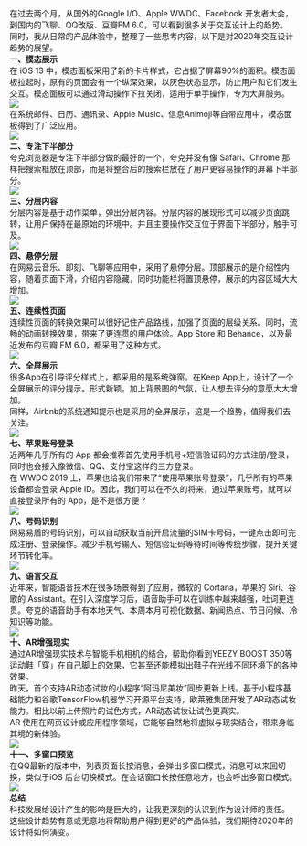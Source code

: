 在过去两个月，从国外的Google I/O、Apple WWDC、Facebook 开发者大会，到国内的飞聊、QQ改版、豆瓣FM 6.0，可以看到很多关于交互设计上的趋势。        
同时，我从日常的产品体验中，整理了一些思考内容，以下是对2020年交互设计趋势的展望。        
**一、模态展示**        
在 iOS 13 中，模态面板采用了新的卡片样式，它占据了屏幕90%的面积。模态面板拉起时，原有的页面会有一个纵深效果，以灰色状态显示，防止用户和它们发生交互。模态面板可以通过滑动操作下拉关闭，适用于单手操作，专为大屏服务。        
![](developer-images/design_pm_01.gif)        
在系统邮件、日历、通讯录、Apple Music、信息Animoji等自带应用中，模态面板得到了广泛应用。        
![](developer-images/design_pm_02.gif)        
**二、专注下半部分**        
夸克浏览器是专注下半部分做的最好的一个，夸克并没有像 Safari、Chrome 那样把搜索框放在顶部，而是将整合后的搜索栏放在了用户更容易操作的屏幕下半部分。        
![](developer-images/design_pm_03.gif)        
**三、分层内容**        
分层内容是基于动作菜单，弹出分层内容。分层内容的展现形式可以减少页面跳转，让用户保持在最原始的环境中。并且主要操作交互位于界面下半部分，触手可及。        
![](developer-images/design_pm_04.gif)        
**四、悬停分层**        
在网易云音乐、即刻、飞聊等应用中，采用了悬停分层。顶部展示的是介绍性内容，随着页面下滑，介绍内容隐藏，同时功能栏将置顶悬停，展示的内容区域大大增加。        
![](developer-images/design_pm_05.gif)        
**五、连续性页面**        
连续性页面的转换效果可以很好记住产品路线，加强了页面的层级关系。同时，流畅的动画转换效果，带来了更连贯的用户体验。App Store 和 Behance，以及最近发布的豆瓣 FM 6.0，都采用了这种方式。        
![](developer-images/design_pm_06.gif)        
**六、全屏展示**        
很多App在引导评分样式上，都采用的是系统弹窗。在Keep App上，设计了一个全屏展示的评分提示。形式新颖，加上背景图的气氛，让人想去评分的意愿大大增加。        
同样，Airbnb的系统通知提示也是采用的全屏展示，这是一个趋势，值得我们去关注。        
![](developer-images/airbnb_keep_full_screen.jpeg)        
**七、苹果账号登录**        
近两年几乎所有的 App 都会推荐首先使用手机号+短信验证码的方式注册/登录，同时也会接入像微信、QQ、支付宝这样的三方登录。        
在 WWDC 2019 上，苹果也给我们带来了“使用苹果账号登录”，几乎所有的苹果设备都会登录 Apple ID。因此，我们可以在不久的将来，通过苹果账号，就可以直接登录所有的 App，是不是很方便？        
![](developer-images/sign_in_with_apple.jpeg)        
**八、号码识别**        
网易易盾的号码识别，可以自动获取当前开启流量的SIM卡号码，一键点击即可完成注册、登录操作。减少手机号输入、短信验证码等待时间等传统步骤，提升关键环节转化率。        
![](developer-images/wangyi_yidun_quick_login.jpeg)        
**九、语言交互**        
近年来，智能语音技术在很多场景得到了应用，微软的 Cortana，苹果的 Siri、谷歌的 Assistant。在引入深度学习后，语音助手可以在训练中越来越强，吐词更连贯。夸克的语音助手有本地天气、本周本月可视化数据、新闻热点、节日问候、冷知识等功能。        
![](developer-images/ai_voice_assistant.gif)        
**十、AR增强现实**        
通过AR增强现实技术与智能手机相机的结合，帮助你看到YEEZY BOOST 350等运动鞋「穿」在自己脚上的效果，它甚至还能模拟出鞋子在光线不同环境下的各种效果。        
昨天，首个支持AR动态试妆的小程序“阿玛尼美妆”同步更新上线。基于小程序基础能力和谷歌TensorFlow机器学习开源平台支持，欧莱雅集团开发了AR动态试妆能力。相比以前上传照片的试色方式，AR动态试妆让试色更真实。        
AR 使用在网页设计或应用程序领域，它能够自然地将虚拟与现实结合，带来身临其境的新体验。        
![](developer-images/ar_pick_shoose.gif)        
**十一、多窗口预览**        
在QQ最新的版本中，列表页面长按消息，会弹出多窗口模式，消息可以来回切换，类似于iOS 后台切换模式。在会话窗口长按任意地方，也会呼出多窗口模式。        
![](developer-images/qq_multiple_windows.gif)        
**总结**        
科技发展给设计产生的影响是巨大的，让我更深刻的认识到作为设计师的责任。        
这些设计趋势有意或无意地将帮助用户得到更好的产品体验，我们期待2020年的设计将如何演变。
        

